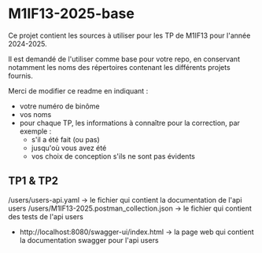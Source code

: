 # M1IF13-2025-base

Ce projet contient les sources à utiliser pour les TP de M1IF13 pour l'année 2024-2025.

Il est demandé de l'utiliser comme base pour votre repo, en conservant notamment les noms des répertoires contenant les différents projets fournis.

Merci de modifier ce readme en indiquant :

- votre numéro de binôme
- vos noms
- pour chaque TP, les informations à connaître pour la correction, par exemple :
  - s'il a été fait (ou pas)
  - jusqu'où vous avez été
  - vos choix de conception s'ils ne sont pas évidents
## TP1 & TP2
/users/users-api.yaml -> le fichier qui contient la documentation de l'api users
/users/M1IF13-2025.postman_collection.json -> le fichier qui contient des tests de l'api users
- http://localhost:8080/swagger-ui/index.html -> la page web qui contient la documentation swagger pour l'api users
